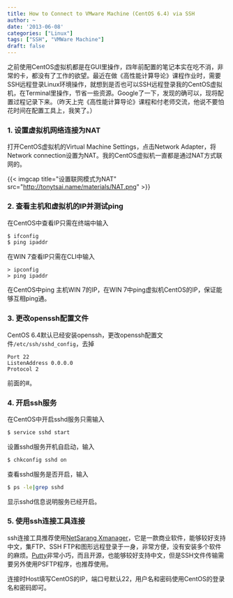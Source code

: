 ```yaml
---
title: How to Connect to VMware Machine (CentOS 6.4) via SSH
author: ~
date: '2013-06-08'
categories: ["Linux"]
tags: ["SSH", "VMWare Machine"]
draft: false
---
```


之前使用CentOS虚拟机都是在GUI里操作，四年前配置的笔记本实在吃不消，非常的卡，都没有了工作的欲望。最近在做《高性能计算导论》课程作业时，需要SSH远程登录Linux环境操作，就想到是否也可以SSH远程登录我的CentOS虚拟机，在Terminal里操作，节省一些资源。Google了一下，发现的确可以，现将配置过程记录下来。（昨天上完《高性能计算导论》课程和付老师交流，他说不要怕花时间在配置工具上，我笑了。）

### 1. 设置虚拟机网络连接为NAT
打开CentOS虚拟机的Virtual Machine Settings，点击Network Adapter，将Network connection设置为NAT。我的CentOS虚拟机一直都是通过NAT方式联网的。

{{< imgcap title="设置联网模式为NAT" src="http://tonytsai.name/materials/NAT.png" >}}
<!-- ![设置联网模式为NAT](http://tonytsai.name/materials/NAT.png) -->


### 2. 查看主机和虚拟机的IP并测试ping
在CentOS中查看IP只需在终端中输入
``` bash
$ ifconfig
$ ping ipaddr
```
在WIN 7查看IP只需在CLI中输入
```
> ipconfig
> ping ipaddr
```
在CentOS中ping 主机WIN 7的IP，在WIN 7中ping虚拟机CentOS的IP，保证能够互相ping通。

### 3. 更改openssh配置文件
CentOS 6.4默认已经安装openssh，更改openssh配置文件`/etc/ssh/sshd_config`，去掉
```
Port 22
ListenAddress 0.0.0.0
Protocol 2
```
前面的#。

### 4. 开启ssh服务
在CentOS中开启sshd服务只需输入
``` bash
$ service sshd start
```
设置sshd服务开机自启动，输入
``` bash
$ chkconfig sshd on
```
查看sshd服务是否开启，输入
``` bash
$ ps -le|grep sshd
```
显示sshd信息说明服务已经开启。

### 5. 使用ssh连接工具连接
ssh连接工具推荐使用[NetSarang Xmanager](http://www.netsarang.com/products/xme_overview.html)，它是一款商业软件，能够较好支持中文，集FTP、SSH FTP和图形远程登录于一身，非常方便，没有安装多个软件的麻烦。[Putty](http://www.chiark.greenend.org.uk/~sgtatham/putty/download.html)非常小巧，而且开源，也能够较好支持中文，但是SSH文件传输需要另外使用PSFTP程序，也推荐使用。

连接时Host填写CentOS的IP，端口号默认22，用户名和密码使用CentOS的登录名和密码即可。
